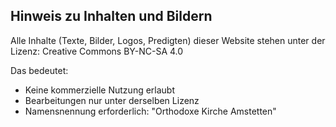 ## Hinweis zu Inhalten und Bildern

Alle Inhalte (Texte, Bilder, Logos, Predigten) dieser Website stehen unter der Lizenz:
Creative Commons BY-NC-SA 4.0

Das bedeutet:
- Keine kommerzielle Nutzung erlaubt
- Bearbeitungen nur unter derselben Lizenz
- Namensnennung erforderlich: "Orthodoxe Kirche Amstetten"
